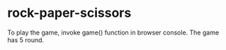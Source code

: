 # rock-paper-scissors
To play the game, invoke game() function in browser console. The game has 5 round.